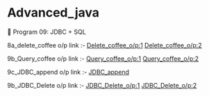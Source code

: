 # Advanced_java
📌 Program 09: JDBC + SQL 

8a_delete_coffee o/p link :-
<a href="https://github.com/Roshan474/Ajvanced_Java_Program/blob/main/lab9_JDBC_%2B_SQL/9a_Delete_Coffee/9a1.png">Delete_coffee_o/p:1</a>
<a href="https://github.com/Roshan474/Ajvanced_Java_Program/blob/main/lab9_JDBC_%2B_SQL/9a_Delete_Coffee/9a2.png">Delete_coffee_o/p:2</a>


9b_Query_coffee o/p link :-
<a href="https://github.com/Roshan474/Ajvanced_Java_Program/blob/main/lab9_JDBC_%2B_SQL/9b_Query_Coffee/9b1.png">Query_coffee_o/p:1</a>
<a href="https://github.com/Roshan474/Ajvanced_Java_Program/blob/main/lab9_JDBC_%2B_SQL/9b_Query_Coffee/9b2.png">Query_coffee_o/p:2</a>


9c_JDBC_append o/p link :-
<a href="https://github.com/Roshan474/Ajvanced_Java_Program/blob/main/lab9_JDBC_%2B_SQL/9c_JDBC_Append/9c.jpg">JDBC_append</a>

9b_JDBC_Delete o/p link :-
<a href="https://github.com/Roshan474/Ajvanced_Java_Program/blob/main/lab9_JDBC_%2B_SQL/9d_JDBC_Delete/9d1.jpg">JDBC_Delete_o/p:1</a>
<a href="https://github.com/Roshan474/Ajvanced_Java_Program/blob/main/lab9_JDBC_%2B_SQL/9d_JDBC_Delete/9d2.jpg">JDBC_Delete_o/p:2</a>

